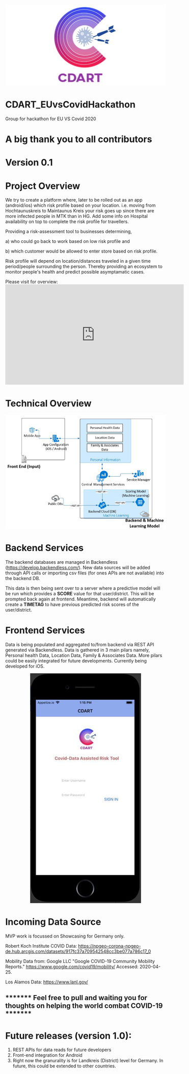 <p align="center">
   <img width="527" height="255" src="https://github.com/shanej199127/CDART_EUvsCovidHackathon/blob/master/img/cdart%20logo.jpg">

</p>

# CDART_EUvsCovidHackathon
Group for hackathon for EU VS Covid 2020


# A big thank you to all contributors 

# Version 0.1
# Project Overview

We try to create a platform where, later to be rolled out as an app (android/ios) which risk profile based on your location. i.e. moving from Hochtaunuskreis to Maintaunus Kreis your risk goes up since there are more infected people in MTK than in HG. Add some info on Hospital availability on top to complete the risk profile for travellers. 

Providing a risk-assessment tool to businesses determining,

a) who could go back to work based on low risk profile and 

b) which customer would be allowed to enter store based on risk profile. 

Risk profile will depend on location/distances traveled in a given time period/people surrounding the person. Thereby providing an ecosystem to monitor people's health and predict possible asymptamatic cases.

Please visit for overview: <iframe width="560" height="315" src="https://www.youtube.com/embed/xU1ed83b10Q" frameborder="0" allow="accelerometer; autoplay; encrypted-media; gyroscope; picture-in-picture" allowfullscreen></iframe>


# Technical Overview
![Technical Model Diagram](https://github.com/shanej199127/CDART_EUvsCovidHackathon/blob/master/img/Technical%20Model%20Diagram.JPG)


# Backend Services
The backend databases are managed in Backendless (https://develop.backendless.com/). New data sources will be added through API calls or importing csv files (for ones APIs are not available) into the backend DB.

This data is then being sent over to a server where a predictive model will be run which provides a <b>SCORE</b> value for that user/district. This will be prompted back again at frontend. Meantime, backend will automatically create a <b>TIMETAG</b> to have previous predicted risk scores of the user/district.

# Frontend Services
Data is being populated and aggregated to/from backend via REST API generated via Backendless. Data is gathered in 3 main pilars namely, Personal health Data, Location Data, Family & Associates Data. More pilars could be easily integrated for future developments. Currently being developed for iOS. 


<p align="center">
   <img width="348" height="722" title="Proposed App" src="https://github.com/shanej199127/CDART_EUvsCovidHackathon/blob/master/img/app1%20(1).JPG">

</p>

# Incoming Data Source
MVP work is focussed on Showcasing for Germany only.

Robert Koch Institute COVID Data: https://npgeo-corona-npgeo-de.hub.arcgis.com/datasets/917fc37a709542548cc3be077a786c17_0

Mobility Data from: Google LLC "Google COVID-19 Community Mobility Reports." https://www.google.com/covid19/mobility/ Accessed: 2020-04-25.
 
Los Alamos Data: https://www.lanl.gov/
 
## ******* Feel free to pull and waiting you for thoughts on helping the world combat COVID-19 *******

# Future releases (version 1.0):
1. REST APIs for data reads for future developers
2. Front-end integration for Android
3. Right now the granurality is for Landkreis (District) level for Germany. In future, this could be extended to other countries.
